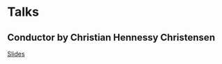 # Talks

## Conductor by Christian Hennessy Christensen

[Slides](https://docs.google.com/presentation/d/1d29nf68O1TDXd8VJHpFAvPNDgKjSW0X4c7kHd0OaWQo/edit?usp=sharing)
